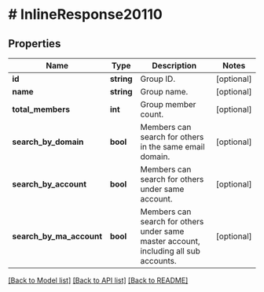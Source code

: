 # # InlineResponse20110

## Properties

Name | Type | Description | Notes
------------ | ------------- | ------------- | -------------
**id** | **string** | Group ID. | [optional] 
**name** | **string** | Group name. | [optional] 
**total_members** | **int** | Group member count. | [optional] 
**search_by_domain** | **bool** | Members can search for others in the same email domain. | [optional] 
**search_by_account** | **bool** | Members can search for others under same account. | [optional] 
**search_by_ma_account** | **bool** | Members can search for others under same master account, including all sub accounts. | [optional] 

[[Back to Model list]](../../README.md#documentation-for-models) [[Back to API list]](../../README.md#documentation-for-api-endpoints) [[Back to README]](../../README.md)


